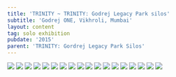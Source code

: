 ```yaml
---
title: 'TRINITY ~ TRINITY: Godrej Legacy Park silos'
subtitle: 'Godrej ONE, Vikhroli, Mumbai'
layout: content
tag: solo exhibition
pubdate: '2015'
parent: 'TRINITY: Gordrej Legacy Park Silos'
---
```

![](/assets/img/ali-akbar-mehta_installation-view_-ext-01_trinity-godrej_2015.jpg)
![](/assets/img/ali-akbar-mehta_installation-view_-past-01_trinity-godrej_2015.jpg)
![](/assets/img/ali-akbar-mehta_installation-view_-past-02_trinity-godrej_2015.jpg)
![](/assets/img/ali-akbar-mehta_installation-view_-past-10_trinity-godrej_2015.jpg)
![](/assets/img/ali-akbar-mehta_installation-view_-past-05_trinity-godrej_2015.jpg)
![](/assets/img/ali-akbar-mehta_installation-view_-past-07_trinity-godrej_2015.jpg)
![](/assets/img/ali-akbar-mehta_installation-view_-past-09_trinity-godrej_2015.jpg)
![](/assets/img/ali-akbar-mehta_installation-view_-past-11_trinity-godrej_2015.jpg)
![](/assets/img/ali-akbar-mehta_installation-view_-past-04_trinity-godrej_2015.jpg)
![](/assets/img/ali-akbar-mehta_installation-view_-past-03_trinity-godrej_2015.jpg)
![](/assets/img/ali-akbar-mehta_installation-view_-past-12_trinity-godrej_2015.jpg)
![](/assets/img/ali-akbar-mehta_installation-view_-past-13_trinity-godrej_2015.jpg)
![](/assets/img/ali-akbar-mehta_installation-view_-present-01_trinity-godrej_2015.jpg)
![](/assets/img/ali-akbar-mehta_installation-view_-present-04_trinity-godrej_2015.jpg)
![](/assets/img/ali-akbar-mehta_installation-view_-present-05_trinity-godrej_2015.jpg)
![](/assets/img/ali-akbar-mehta_installation-view_-future-01_trinity-godrej_2015.jpg)
![](/assets/img/ali-akbar-mehta_installation-view_-future-02_trinity-godrej_2015.jpg)
![](/assets/img/ali-akbar-mehta_installation-view_-ext-03_trinity-godrej_2015.jpg)
